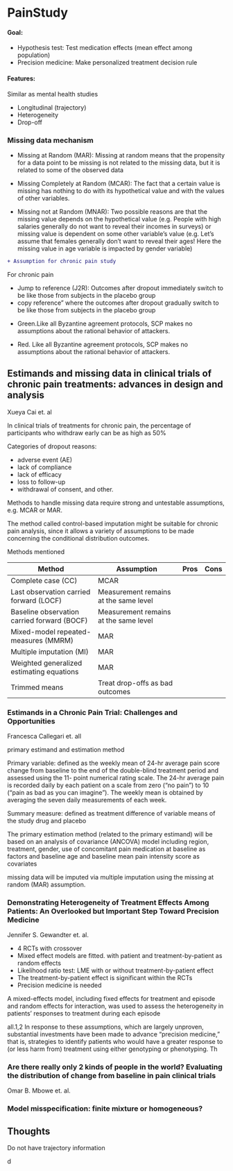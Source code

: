 # PainStudy


#### Goal: 

* Hypothesis test: Test medication effects (mean effect among population)
* Precision medicine: Make personalized treatment decision rule

#### Features: 

Similar as mental health studies

* Longitudinal (trajectory)
* Heterogeneity 
* Drop-off

### Missing data mechanism

* Missing at Random (MAR): Missing at random means that the propensity for a data point to be missing is not related to the missing data, but it is related to some of the observed data

* Missing Completely at Random (MCAR): The fact that a certain value is missing has nothing to do with its hypothetical value and with the values of other variables.

* Missing not at Random (MNAR): Two possible reasons are that the missing value depends on the hypothetical value (e.g. People with high salaries generally do not want to reveal their incomes in surveys) or missing value is dependent on some other variable’s value (e.g. Let’s assume that females generally don’t want to reveal their ages! Here the missing value in age variable is impacted by gender variable)

```diff
+ Assumption for chronic pain study
```
For chronic pain

* Jump to reference (J2R): Outcomes after dropout immediately switch to be like those from subjects in the placebo group 
* copy reference” where
the outcomes after dropout gradually switch to be like those from
subjects in the placebo group

+ Green.Like all Byzantine agreement protocols, SCP makes no assumptions about the rational behavior of attackers.
- Red. Like all Byzantine agreement protocols, SCP makes no assumptions about the rational behavior of attackers.


## Estimands and missing data in clinical trials of chronic pain treatments: advances in design and analysis
Xueya Cai et. al

In clinical trials of treatments for chronic pain, the percentage of participants who withdraw early can be as high as 50%

Categories of dropout reasons: 

* adverse event (AE)
* lack of compliance
* lack of efficacy
* loss to follow-up
* withdrawal of consent, and other.

Methods to handle missing data require strong and untestable assumptions, e.g. MCAR or MAR. 

The method called control-based imputation might be suitable for chronic pain analysis, since it allows a variety of assumptions to be made concerning the conditional distribution outcomes. 

Methods mentioned 

| Method | Assumption | Pros | Cons|
| --- | --- | --- |--- |
|Complete case (CC) |  MCAR | | |
|Last observation carried forward (LOCF)| Measurement remains at the same level | |
|Baseline observation carried forward (BOCF)|Measurement remains at the same level | | 
|Mixed-model repeated-measures (MMRM) | MAR | | |
|Multiple imputation (MI)| MAR |  | |
|Weighted generalized estimating equations| MAR | | |
|Trimmed means|Treat drop-offs as bad outcomes | | | 

### Estimands in a Chronic Pain Trial: Challenges and Opportunities
Francesca Callegari et. all

primary estimand and estimation method 

Primary variable: defined as the weekly mean of 24-hr
average pain score change from baseline to the end of the
double-blind treatment period and assessed using the 11-
point numerical rating scale. The 24-hr average pain is
recorded daily by each patient on a scale from zero (“no
pain”) to 10 (“pain as bad as you can imagine”). The weekly
mean is obtained by averaging the seven daily measurements
of each week.

Summary measure: defined as treatment difference of
variable means of the study drug and placebo

The primary estimation method (related to the primary estimand)
will be based on an analysis of covariance (ANCOVA)
model including region, treatment, gender, use of concomitant
pain medication at baseline as factors and baseline age and baseline
mean pain intensity score as covariates

missing data will
be imputed via multiple imputation using the missing at
random (MAR) assumption.

### Demonstrating Heterogeneity of Treatment Effects Among Patients: An Overlooked but Important Step Toward Precision Medicine
Jennifer S. Gewandter et. al.

* 4 RCTs with crossover
* Mixed effect models are fitted. with patient and treatment-by-patient as random effects 
* Likelihood ratio test: LME with or without treatment-by-patient effect
* The  treatment-by-patient effect is significant within the RCTs
* Precision medicine is needed

A mixed-effects
model, including
fixed effects for treatment and episode and random effects for 
interaction, was
used to assess the heterogeneity in patients’ responses to treatment during each episode

all.1,2 In response to these assumptions,
which are largely unproven, substantial investments have
been made to advance “precision medicine,” that is, strategies
to identify patients who would have a greater response to (or
less harm from) treatment using either genotyping or phenotyping.
Th

### Are there really only 2 kinds of people in the world? Evaluating the distribution of change from baseline in pain clinical trials 
Omar B. Mbowe et. al.


### Model misspecification: finite mixture or homogeneous?




## Thoughts 

Do not have trajectory information 

d
